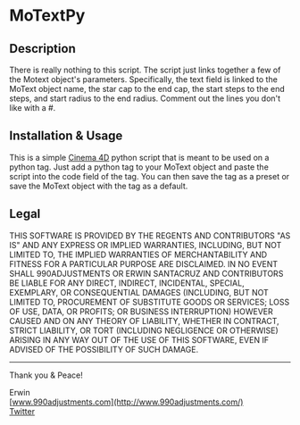 MoTextPy
========

Description
-----------

There is really nothing to this script. The script just links together a few of the
Motext object's parameters. Specifically, the text field is linked to the MoText object name,
the star cap to the end cap, the start steps to the end steps, and start radius to the end radius.
Comment out the lines you don't like with a #.

Installation & Usage
--------------------

This is a simple [Cinema 4D](http://www.maxon.net/) python script that is meant to be used on a
python tag. Just add a python tag to your MoText object and paste the script into the code field
of the tag. You can then save the tag as a preset or save the MoText object with the tag as a default.

Legal
-----

THIS SOFTWARE IS PROVIDED BY THE REGENTS AND CONTRIBUTORS "AS IS" AND ANY
EXPRESS OR IMPLIED WARRANTIES, INCLUDING, BUT NOT LIMITED TO, THE IMPLIED
WARRANTIES OF MERCHANTABILITY AND FITNESS FOR A PARTICULAR PURPOSE ARE
DISCLAIMED. IN NO EVENT SHALL 990ADJUSTMENTS OR ERWIN SANTACRUZ AND CONTRIBUTORS
BE LIABLE FOR ANY DIRECT, INDIRECT, INCIDENTAL, SPECIAL, EXEMPLARY, OR CONSEQUENTIAL
DAMAGES (INCLUDING, BUT NOT LIMITED TO, PROCUREMENT OF SUBSTITUTE GOODS OR SERVICES;
LOSS OF USE, DATA, OR PROFITS; OR BUSINESS INTERRUPTION) HOWEVER CAUSED AND
ON ANY THEORY OF LIABILITY, WHETHER IN CONTRACT, STRICT LIABILITY, OR TORT
(INCLUDING NEGLIGENCE OR OTHERWISE) ARISING IN ANY WAY OUT OF THE USE OF THIS
SOFTWARE, EVEN IF ADVISED OF THE POSSIBILITY OF SUCH DAMAGE.

------------

Thank you & Peace!

Erwin  
[www.990adjustments.com](http://www.990adjustments.com/)  
[Twitter](http://www.twitter.com/990adjustments/)
